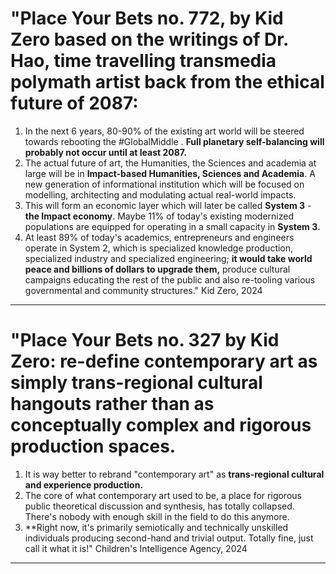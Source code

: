 




# "Place Your Bets no. 772, by Kid Zero based on the writings of Dr. Hao, time travelling transmedia polymath artist back from the ethical future of 2087:

1. In the next 6 years, 80-90% of the existing art world will be steered towards rebooting the #GlobalMiddle . **Full planetary self-balancing will probably not occur until at least 2087.** 
2. The actual future of art, the Humanities, the Sciences and academia at large will be in **Impact-based Humanities, Sciences and Academia**. A new generation of informational institution which will be focused on modelling, architecting and modulating actual real-world impacts. 
3. This will form an economic layer which will later be called **System 3** - **the Impact economy**. Maybe 11% of today's existing modernized populations are equipped for operating in a small capacity in **System 3.** 
4. At least 89% of today's academics, entrepreneurs and engineers operate in System 2, which is specialized knowledge production, specialized industry and specialized engineering; **it would take world peace and billions of dollars to upgrade them,** produce cultural campaigns educating the rest of the public and also re-tooling various governmental and community structures." Kid Zero, 2024


----

# "Place Your Bets no. 327 by Kid Zero: re-define contemporary art as simply trans-regional cultural hangouts rather than as conceptually complex and rigorous production spaces.

1. It is way better to rebrand "contemporary art" as **trans-regional cultural and experience production.** 
2. The core of what contemporary art used to be, a place for rigorous public theoretical discussion and synthesis, has totally collapsed. There's nobody with enough skill in the field to do this anymore.
3. **Right now, it's primarily semiotically and technically unskilled individuals producing second-hand and trivial output. Totally fine, just call it what it is!" Children's Intelligence Agency, 2024


-----
